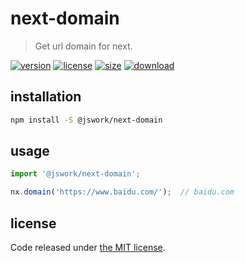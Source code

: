 # next-domain
> Get url domain for next.

[![version][version-image]][version-url]
[![license][license-image]][license-url]
[![size][size-image]][size-url]
[![download][download-image]][download-url]

## installation
```bash
npm install -S @jswork/next-domain
```

## usage
```js
import '@jswork/next-domain';

nx.domain('https://www.baidu.com/');  // baidu.com
```

## license
Code released under [the MIT license](https://github.com/afeiship/next-domain/blob/master/LICENSE.txt).

[version-image]: https://img.shields.io/npm/v/@jswork/next-domain
[version-url]: https://npmjs.org/package/@jswork/next-domain

[license-image]: https://img.shields.io/npm/l/@jswork/next-domain
[license-url]: https://github.com/afeiship/next-domain/blob/master/LICENSE.txt

[size-image]: https://img.shields.io/bundlephobia/minzip/@jswork/next-domain
[size-url]: https://github.com/afeiship/next-domain/blob/master/dist/next-domain.min.js

[download-image]: https://img.shields.io/npm/dm/@jswork/next-domain
[download-url]: https://www.npmjs.com/package/@jswork/next-domain
